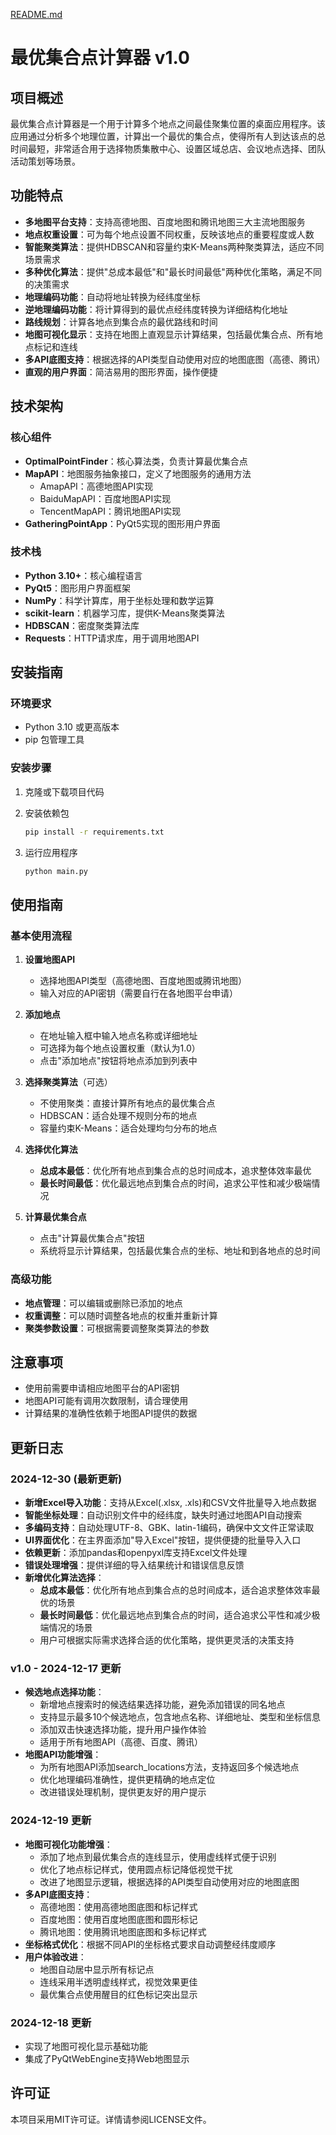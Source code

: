 [README.md](https://github.com/user-attachments/files/22592474/README.md)
# 最优集合点计算器 v1.0

## 项目概述

最优集合点计算器是一个用于计算多个地点之间最佳聚集位置的桌面应用程序。该应用通过分析多个地理位置，计算出一个最优的集合点，使得所有人到达该点的总时间最短，非常适合用于选择物质集散中心、设置区域总店、会议地点选择、团队活动策划等场景。

## 功能特点

- **多地图平台支持**：支持高德地图、百度地图和腾讯地图三大主流地图服务
- **地点权重设置**：可为每个地点设置不同权重，反映该地点的重要程度或人数
- **智能聚类算法**：提供HDBSCAN和容量约束K-Means两种聚类算法，适应不同场景需求
- **多种优化算法**：提供"总成本最低"和"最长时间最低"两种优化策略，满足不同的决策需求
- **地理编码功能**：自动将地址转换为经纬度坐标
- **逆地理编码功能**：将计算得到的最优点经纬度转换为详细结构化地址
- **路线规划**：计算各地点到集合点的最优路线和时间
- **地图可视化显示**：支持在地图上直观显示计算结果，包括最优集合点、所有地点标记和连线
- **多API底图支持**：根据选择的API类型自动使用对应的地图底图（高德、腾讯）
- **直观的用户界面**：简洁易用的图形界面，操作便捷

## 技术架构

### 核心组件

- **OptimalPointFinder**：核心算法类，负责计算最优集合点
- **MapAPI**：地图服务抽象接口，定义了地图服务的通用方法
  - AmapAPI：高德地图API实现
  - BaiduMapAPI：百度地图API实现
  - TencentMapAPI：腾讯地图API实现
- **GatheringPointApp**：PyQt5实现的图形用户界面

### 技术栈

- **Python 3.10+**：核心编程语言
- **PyQt5**：图形用户界面框架
- **NumPy**：科学计算库，用于坐标处理和数学运算
- **scikit-learn**：机器学习库，提供K-Means聚类算法
- **HDBSCAN**：密度聚类算法库
- **Requests**：HTTP请求库，用于调用地图API

## 安装指南

### 环境要求

- Python 3.10 或更高版本
- pip 包管理工具

### 安装步骤

1. 克隆或下载项目代码

2. 安装依赖包
   ```bash
   pip install -r requirements.txt
   ```

3. 运行应用程序
   ```bash
   python main.py
   ```

## 使用指南

### 基本使用流程

1. **设置地图API**
   - 选择地图API类型（高德地图、百度地图或腾讯地图）
   - 输入对应的API密钥（需要自行在各地图平台申请）

2. **添加地点**
   - 在地址输入框中输入地点名称或详细地址
   - 可选择为每个地点设置权重（默认为1.0）
   - 点击"添加地点"按钮将地点添加到列表中

3. **选择聚类算法**（可选）
   - 不使用聚类：直接计算所有地点的最优集合点
   - HDBSCAN：适合处理不规则分布的地点
   - 容量约束K-Means：适合处理均匀分布的地点

4. **选择优化算法**
   - **总成本最低**：优化所有地点到集合点的总时间成本，追求整体效率最优
   - **最长时间最低**：优化最远地点到集合点的时间，追求公平性和减少极端情况

5. **计算最优集合点**
   - 点击"计算最优集合点"按钮
   - 系统将显示计算结果，包括最优集合点的坐标、地址和到各地点的总时间

### 高级功能

- **地点管理**：可以编辑或删除已添加的地点
- **权重调整**：可以随时调整各地点的权重并重新计算
- **聚类参数设置**：可根据需要调整聚类算法的参数

## 注意事项

- 使用前需要申请相应地图平台的API密钥
- 地图API可能有调用次数限制，请合理使用
- 计算结果的准确性依赖于地图API提供的数据

## 更新日志

### 2024-12-30 (最新更新)
- **新增Excel导入功能**：支持从Excel(.xlsx, .xls)和CSV文件批量导入地点数据
- **智能坐标处理**：自动识别文件中的经纬度，缺失时通过地图API自动搜索
- **多编码支持**：自动处理UTF-8、GBK、latin-1编码，确保中文文件正常读取
- **UI界面优化**：在主界面添加"导入Excel"按钮，提供便捷的批量导入入口
- **依赖更新**：添加pandas和openpyxl库支持Excel文件处理
- **错误处理增强**：提供详细的导入结果统计和错误信息反馈
- **新增优化算法选择**：
  - **总成本最低**：优化所有地点到集合点的总时间成本，适合追求整体效率最优的场景
  - **最长时间最低**：优化最远地点到集合点的时间，适合追求公平性和减少极端情况的场景
  - 用户可根据实际需求选择合适的优化策略，提供更灵活的决策支持

### v1.0 - 2024-12-17 更新
- **候选地点选择功能**：
  - 新增地点搜索时的候选结果选择功能，避免添加错误的同名地点
  - 支持显示最多10个候选地点，包含地点名称、详细地址、类型和坐标信息
  - 添加双击快速选择功能，提升用户操作体验
  - 适用于所有地图API（高德、百度、腾讯）
- **地图API功能增强**：
  - 为所有地图API添加search_locations方法，支持返回多个候选地点
  - 优化地理编码准确性，提供更精确的地点定位
  - 改进错误处理机制，提供更友好的用户提示

### 2024-12-19 更新
- **地图可视化功能增强**：
  - 添加了地点到最优集合点的连线显示，使用虚线样式便于识别
  - 优化了地点标记样式，使用圆点标记降低视觉干扰
  - 改进了地图显示逻辑，根据选择的API类型自动使用对应的地图底图
- **多API底图支持**：
  - 高德地图：使用高德地图底图和标记样式
  - 百度地图：使用百度地图底图和圆形标记
  - 腾讯地图：使用腾讯地图底图和多标记样式
- **坐标格式优化**：根据不同API的坐标格式要求自动调整经纬度顺序
- **用户体验改进**：
  - 地图自动居中显示所有标记点
  - 连线采用半透明虚线样式，视觉效果更佳
  - 最优集合点使用醒目的红色标记突出显示

### 2024-12-18 更新

- 实现了地图可视化显示基础功能
- 集成了PyQtWebEngine支持Web地图显示

## 许可证

本项目采用MIT许可证。详情请参阅LICENSE文件。
